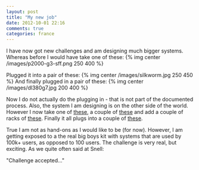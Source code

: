 ```yaml
---
layout: post
title: "My new job"
date: 2012-10-01 22:16
comments: true
categories: france
---
```

I have now got new challenges and am designing much bigger systems. Whereas before I would have take one of these:
{% img center /images/p2000-g3-sff.png 250 400 %}
<!-- more -->
Plugged it into a pair of these:
{% img center /images/silkworm.jpg 250 450 %}
And finally plugged in a pair of these:
{% img center /images/dl380g7.jpg 200 400 %}

Now I do not actually do the plugging in - that is not part of the documented process. Also, the system I am designing is on the other side of the world. However I now take one of <a href="https://uk.emc.com/storage/symmetrix-vmax/vmax-20k.htm" target="_blank">these</a>, a couple of <a href="https://www.cisco.com/en/US/products/hw/ps4159/ps4358/ps5395/index.html" target="_blank">these</a> and add a couple of racks of <a href="https://www.cisco.com/en/US/products/ps10265/index.html" target="_blank">these</a>. Finally it all plugs into a couple of <a href="https://www.cisco.com/en/US/products/ps10098/index.html" target="_blank">these</a>.

True I am not as hand-ons as I would like to be (for now). However, I am getting exposed to a the real big boys kit with systems that are used by 100k+ users, as opposed to 100 users. The challenge is very real, but exciting. As we quite often said at Snell:

"Challenge accepted..."
